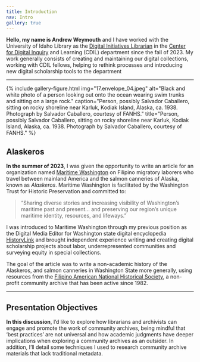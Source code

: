 ```yaml
---
title: Introduction
nav: Intro
gallery: true
---
```


**Hello, my name is Andrew Weymouth** and I have worked with the University of Idaho Library as the [Digital Initiatives Librarian](https://www.lib.uidaho.edu/about/people/aweymouth.html) in the [Center for Digital Inquiry](https://cdil.lib.uidaho.edu/) and Learning (CDIL) department since the fall of 2023. My work generally consists of creating and maintaining our digital collections, working with CDIL fellows, helping to rethink processes and introducing new digital scholarship tools to the department

-------------

{% include gallery-figure.html img="17.envelope_04.jpeg" alt="Black and white photo of a person looking out onto the ocean wearing swim trunks and sitting on a large rock." caption="Person, possibly Salvador Caballero, sitting on rocky shoreline near Karluk, Kodiak Island, Alaska, ca. 1938. Photograph by Salvador Caballero, courtesy of FANHS." title="Person, possibly Salvador Caballero, sitting on rocky shoreline near Karluk, Kodiak Island, Alaska, ca. 1938. Photograph by Salvador Caballero, courtesy of FANHS." %}

## Alaskeros

**In the summer of 2023**, I was given the opportunity to write an article for an organization named [Maritime Washington](https://maritimewa.org/who-we-are/) on Filipino migratory laborers who travel between mainland America and the salmon canneries of Alaska, known as _Alaskeros_. Maritime Washington is facilitated by the Washington Trust for Historic Preservation and committed to:

<blockquote class="quote">
“Sharing diverse stories and increasing visibility of Washington’s maritime past and present… and preserving our region’s unique maritime identity, resources, and lifeways.” 
</blockquote>

I was introduced to Maritime Washington through my previous position as the Digital Media Editor for Washington state digital encyclopedia [HistoryLink](http://historylink.com/) and brought independent experience writing and creating digital scholarship projects about labor, underrepresented communities and surveying equity in special collections.

The goal of the article was to write a non-academic history of the Alaskeros, and salmon canneries in Washington State more generally, using resources from the [Filipino American National Historical Society](http://fanhs-national.org/filam/), a non-profit community archive that has been active since 1982.

-------------

## Presentation Objectives

**In this discussion**, I’d like to explore how librarians and archivists can engage and promote the work of community archives, being mindful that ‘best practices’ are not universal and how academic judgments have deeper implications when exploring a community archives as an outsider. In addition, I’ll detail some techniques I used to research community archive materials that lack traditional metadata.



